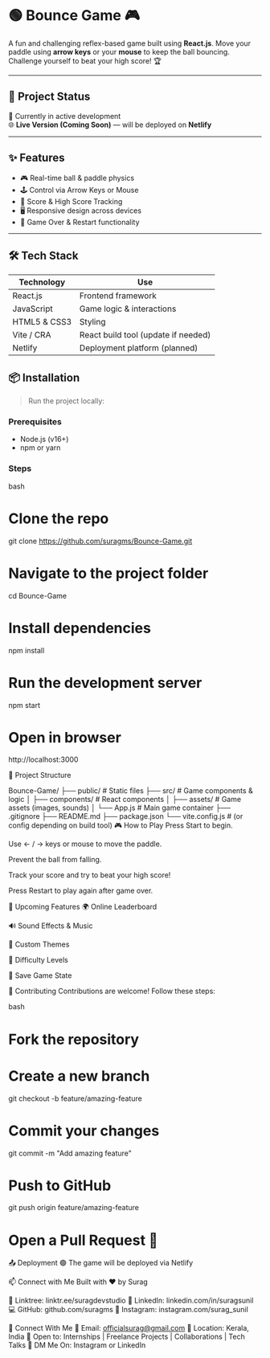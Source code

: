 # 🟢 Bounce Game 🎮

A fun and challenging reflex-based game built using **React.js**. Move your paddle using **arrow keys** or your **mouse** to keep the ball bouncing. Challenge yourself to beat your high score! 🏆

---

## 🚧 Project Status

🚀 Currently in active development  
🌐 **Live Version (Coming Soon)** — will be deployed on **Netlify**

---

## ✨ Features

- 🎮 Real-time ball & paddle physics
- 🕹️ Control via Arrow Keys or Mouse
- 🧠 Score & High Score Tracking
- 🖥️ Responsive design across devices
- 🔁 Game Over & Restart functionality

---

## 🛠 Tech Stack

| Technology    | Use                           |
|---------------|--------------------------------|
| React.js      | Frontend framework             |
| JavaScript    | Game logic & interactions      |
| HTML5 & CSS3  | Styling                        |
| Vite / CRA    | React build tool (update if needed) |
| Netlify       | Deployment platform (planned)  |

## 📦 Installation

> Run the project locally:

### Prerequisites

- Node.js (v16+)
- npm or yarn

### Steps

bash
# Clone the repo
git clone https://github.com/suragms/Bounce-Game.git

# Navigate to the project folder
cd Bounce-Game

# Install dependencies
npm install

# Run the development server
npm start

# Open in browser
http://localhost:3000

📁 Project Structure

Bounce-Game/
├── public/               # Static files
├── src/                  # Game components & logic
│   ├── components/       # React components
│   ├── assets/           # Game assets (images, sounds)
│   └── App.js            # Main game container
├── .gitignore
├── README.md
├── package.json
└── vite.config.js        # (or config depending on build tool)
🎮 How to Play
Press Start to begin.

Use ← / → keys or mouse to move the paddle.

Prevent the ball from falling.

Track your score and try to beat your high score!

Press Restart to play again after game over.

🌟 Upcoming Features
🌍 Online Leaderboard

🔊 Sound Effects & Music

🎨 Custom Themes

🚀 Difficulty Levels

💾 Save Game State

🤝 Contributing
Contributions are welcome!
Follow these steps:

bash

# Fork the repository
# Create a new branch
git checkout -b feature/amazing-feature

# Commit your changes
git commit -m "Add amazing feature"

# Push to GitHub
git push origin feature/amazing-feature

# Open a Pull Request 🚀
📤 Deployment
🟢 The game will be deployed via Netlify

📫 Connect with Me
Built with ❤️ by Surag

🔗 Linktree: linktr.ee/suragdevstudio
💼 LinkedIn: linkedin.com/in/suragsunil
💻 GitHub: github.com/suragms
📸 Instagram: instagram.com/surag_sunil

🤝 Connect With Me
📧 Email: officialsurag@gmail.com
📍 Location: Kerala, India
💬 Open to: Internships | Freelance Projects | Collaborations | Tech Talks
📱 DM Me On: Instagram or LinkedIn
